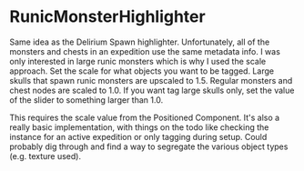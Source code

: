 # RunicMonsterHighlighter

Same idea as the Delirium Spawn highlighter. Unfortunately, all of the monsters and chests in an expedition use the same metadata info. 
I was only interested in large runic monsters which is why I used the scale approach. Set the scale for what objects you want to be tagged. 
Large skulls that spawn runic monsters are upscaled to 1.5. Regular monsters and chest nodes are scaled to 1.0. 
If you want tag large skulls only, set the value of the slider to something larger than 1.0.

This requires the scale value from the Positioned Component. It's also a really basic implementation, with things on the todo like checking the instance
for an active expedition or only tagging during setup. Could probably dig through and find a way to segregate the various object types (e.g. texture used).
